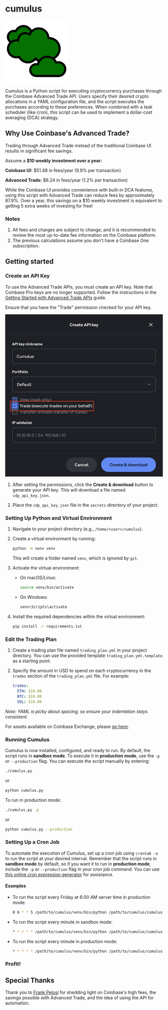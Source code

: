 # cumulus

<img src="cloud.png" alt="Cumulus cloud" width="200"/>

Cumulus is a Python script for executing cryptocurrency purchases through the Coinbase Advanced Trade API. Users specify their desired crypto allocations in a YAML configuration file, and the script executes the purchases according to these preferences. When combined with a task scheduler (like cron), this script can be used to implement a dollar-cost averaging (DCA) strategy.

## Why Use Coinbase's Advanced Trade?

Trading through Advanced Trade instead of the traditional Coinbase UI results in significant fee savings.

Assume a **$10 weekly investment over a year:**

**Coinbase UI:** $51.48 in fees/year (9.9% per transaction)

**Advanced Trade:** $6.24 in fees/year (1.2% per transaction)

While the Coinbase UI provides convenience with built-in DCA features, using this script with Advanced Trade can reduce fees by approximately 87.9%. Over a year, this savings on a $10 weekly investment is equivalent to getting 5 extra weeks of investing for free!

### Notes

1. All fees and charges are subject to change, and it is recommended to review the most up-to-date fee information on the Coinbase platform.
2. The previous calculations assume you don't have a Coinbase One subscription.

## Getting started

### Create an API Key

To use the Advanced Trade APIs, you must create an API key. Note that Coinbase Pro keys are no longer supported. Follow the instructions in the [Getting Started with Advanced Trade APIs](https://docs.cdp.coinbase.com/advanced-trade/docs/getting-started) guide.

Ensure that you have the "Trade" permission checked for your API key.

![API permissions](trade_permission.png)

1. After setting the permissions, click the **Create & download** button to generate your API key. This will download a file named `cdp_api_key.json`.

2. Place the `cdp_api_key.json` file in the `secrets` directory of your project.

### Setting Up Python and Virtual Environment

1. Navigate to your project directory (e.g., `/home/<user>/cumulus`).
2. Create a virtual environment by running:

   ```bash
   python -m venv venv
   ```

   This will create a folder named `venv`, which is ignored by `git`.

3. Activate the virtual environment:
   - On macOS/Linux:

     ```bash
     source venv/bin/activate
     ```

   - On Windows:

     ```bash
     venv\Scripts\activate
     ```

4. Install the required dependencies within the virtual environment:

   ```bash
   pip install -r requirements.txt
   ```

### Edit the Trading Plan

1. Create a trading plan file named `trading_plan.yml` in your project directory. You can use the provided template `trading_plan.yml.template` as a starting point.
2. Specify the amount in USD to spend on each cryptocurrency in the `trades` section of the `trading_plan.yml` file. For example:

   ```yaml
   trades:
     ETH: $10.00
     BTC: $10.00
     SOL: $10.00 
   ```

*Note: YAML is picky about spacing, so ensure your indentation stays consistent.*

For assets available on Coinbase Exchange, please [go here](https://exchange.coinbase.com/markets).

### Running Cumulus

Cumulus is now installed, configured, and ready to run. By default, the script runs in **sandbox mode**. To execute it in **production mode**, use the `-p` or `--production` flag. You can execute the script manually by entering:

```bash
./cumulus.py
```

or

```bash
python cumulus.py
```

To run in production mode:

```bash
./cumulus.py -p
```

or

```bash
python cumulus.py --production
```

### Setting Up a Cron Job

To automate the execution of Cumulus, set up a cron job using `crontab -e` to run the script at your desired interval. Remember that the script runs in **sandbox mode** by default, so if you want it to run in **production mode**, include the `-p` or `--production` flag in your cron job command. You can use [this online cron expression generator](https://crontab.cronhub.io) for assistance.

#### Examples

- To run the script every Friday at 6:00 AM server time in production mode:

  ```bash
  0 6 * * 5 /path/to/cumulus/venv/bin/python /path/to/cumulus/cumulus.py -p
  ```

- To run the script every minute in sandbox mode:

  ```bash
  * * * * * /path/to/cumulus/venv/bin/python /path/to/cumulus/cumulus.py
  ```

- To run the script every minute in production mode:

  ```bash
  * * * * * /path/to/cumulus/venv/bin/python /path/to/cumulus/cumulus.py -p
  ```

### Profit!

## Special Thanks

Thank you to [Frank Pelosi](https://fpelosi.com/) for shedding light on Coinbase's high fees, the savings possible with Advanced Trade, and the idea of using the API for automation.

